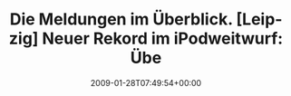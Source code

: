 ---
retweeted: false
source: <a href="http://twitter.com" rel="nofollow">Twitter Web Client</a>
entities:
  hashtags: []
  symbols: []
  user_mentions: []
  urls: []
display_text_range:
- '0'
- '119'
favorite_count: '0'
id_str: '1154654344'
truncated: false
retweet_count: '0'
id: '1154654344'
created_at: Wed Jan 28 07:49:54 +0000 2009
favorited: false
full_text: 'Die Meldungen im Überblick. [Leipzig] Neuer Rekord im iPodweitwurf: Übers
  Bett, 3,5-fache Drehung und noch 2m gerutscht'
lang: de
tags:
- pesos/twitter
date: '2009-01-28T07:49:54+00:00'
src: https://twitter.com/bascht/status/1154654344
original_url: https://twitter.com/bascht/status/1154654344
type: twitter_tweet
text: 'Die Meldungen im Überblick. [Leipzig] Neuer Rekord im iPodweitwurf: Übers Bett,
  3,5-fache Drehung und noch 2m gerutscht'
title: 'Die Meldungen im Überblick. [Leipzig] Neuer Rekord im iPodweitwurf: Übe'

---